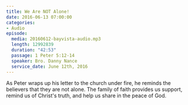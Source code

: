 ```yaml
---
title: We Are NOT Alone!
date: 2016-06-13 07:00:00
categories:
- Audio
episode:
  media: 20160612-bayvista-audio.mp3
  length: 12992839
  duration: "42:53"
  passage: 1 Peter 5:12-14
  speaker: Bro. Danny Nance
  service_date: June 12th, 2016
---
```

As Peter wraps up his letter to the church under fire, he reminds the believers that they are not alone. The family of faith provides us support, remind us of Christ's truth, and help us share in the peace of God.